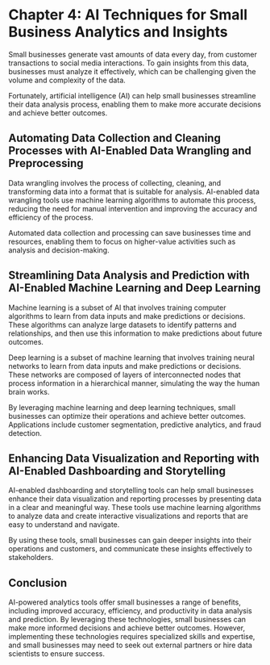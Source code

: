 Chapter 4: AI Techniques for Small Business Analytics and Insights
==================================================================

Small businesses generate vast amounts of data every day, from customer transactions to social media interactions. To gain insights from this data, businesses must analyze it effectively, which can be challenging given the volume and complexity of the data.

Fortunately, artificial intelligence (AI) can help small businesses streamline their data analysis process, enabling them to make more accurate decisions and achieve better outcomes.

Automating Data Collection and Cleaning Processes with AI-Enabled Data Wrangling and Preprocessing
--------------------------------------------------------------------------------------------------

Data wrangling involves the process of collecting, cleaning, and transforming data into a format that is suitable for analysis. AI-enabled data wrangling tools use machine learning algorithms to automate this process, reducing the need for manual intervention and improving the accuracy and efficiency of the process.

Automated data collection and processing can save businesses time and resources, enabling them to focus on higher-value activities such as analysis and decision-making.

Streamlining Data Analysis and Prediction with AI-Enabled Machine Learning and Deep Learning
--------------------------------------------------------------------------------------------

Machine learning is a subset of AI that involves training computer algorithms to learn from data inputs and make predictions or decisions. These algorithms can analyze large datasets to identify patterns and relationships, and then use this information to make predictions about future outcomes.

Deep learning is a subset of machine learning that involves training neural networks to learn from data inputs and make predictions or decisions. These networks are composed of layers of interconnected nodes that process information in a hierarchical manner, simulating the way the human brain works.

By leveraging machine learning and deep learning techniques, small businesses can optimize their operations and achieve better outcomes. Applications include customer segmentation, predictive analytics, and fraud detection.

Enhancing Data Visualization and Reporting with AI-Enabled Dashboarding and Storytelling
----------------------------------------------------------------------------------------

AI-enabled dashboarding and storytelling tools can help small businesses enhance their data visualization and reporting processes by presenting data in a clear and meaningful way. These tools use machine learning algorithms to analyze data and create interactive visualizations and reports that are easy to understand and navigate.

By using these tools, small businesses can gain deeper insights into their operations and customers, and communicate these insights effectively to stakeholders.

Conclusion
----------

AI-powered analytics tools offer small businesses a range of benefits, including improved accuracy, efficiency, and productivity in data analysis and prediction. By leveraging these technologies, small businesses can make more informed decisions and achieve better outcomes. However, implementing these technologies requires specialized skills and expertise, and small businesses may need to seek out external partners or hire data scientists to ensure success.
